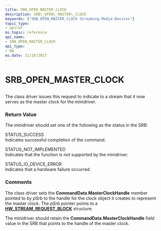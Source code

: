 ```yaml
---
title: SRB_OPEN_MASTER_CLOCK
description: SRB\_OPEN\_MASTER\_CLOCK
keywords: ["SRB_OPEN_MASTER_CLOCK Streaming Media Devices"]
topic_type:
- apiref
ms.topic: reference
api_name:
- SRB_OPEN_MASTER_CLOCK
api_type:
- NA
ms.date: 11/28/2017
---
```


# SRB\_OPEN\_MASTER\_CLOCK


## <span id="ddk_srb_open_master_clock_ks"></span><span id="DDK_SRB_OPEN_MASTER_CLOCK_KS"></span>


The class driver issues this request to indicate to a stream that it now serves as the master clock for the minidriver.

### <span id="return_value"></span><span id="RETURN_VALUE"></span>Return Value

The minidriver should set one of the following as the status in the SRB:

<span id="STATUS_SUCCESS"></span><span id="status_success"></span>STATUS\_SUCCESS  
Indicates successful completion of the command.

<span id="STATUS_NOT_IMPLEMENTED"></span><span id="status_not_implemented"></span>STATUS\_NOT\_IMPLEMENTED  
Indicates that the function is not supported by the minidriver.

<span id="STATUS_IO_DEVICE_ERROR"></span><span id="status_io_device_error"></span>STATUS\_IO\_DEVICE\_ERROR  
Indicates that a hardware failure occurred.

### Comments

The class driver sets the **CommandData**.**MasterClockHandle** member pointed to by *pSrb* to the handle for the clock object it creates to represent the master clock. The *pSrb* pointer points to a [**HW\_STREAM\_REQUEST\_BLOCK**](/windows-hardware/drivers/ddi/strmini/ns-strmini-_hw_stream_request_block) structure.

The minidriver should retain the **CommandData.MasterClockHandle** field value in the SRB that points to the handle of the master clock.

 

